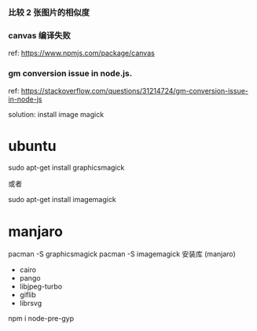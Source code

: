 ### 比较 2 张图片的相似度

### canvas 编译失败
ref: https://www.npmjs.com/package/canvas

### gm conversion issue in node.js. 
ref: https://stackoverflow.com/questions/31214724/gm-conversion-issue-in-node-js

solution: install image magick
# ubuntu
sudo apt-get install graphicsmagick

或者

sudo apt-get install imagemagick

# manjaro 
pacman -S graphicsmagick
pacman -S imagemagick
安装库 (manjaro)
- cairo
- pango
- libjpeg-turbo
- giflib
- librsvg


npm i node-pre-gyp
